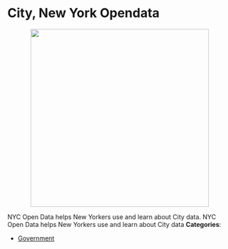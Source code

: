 # City, New York Opendata

<p align="center">
    <img width="400" src="https://raw.githubusercontent.com/awesome-apis/awesome-apis/apis/city-new-york-opendata/logo_256x256.png" />
</p>


NYC Open Data helps New Yorkers use and learn about City data. NYC Open Data helps New Yorkers use and learn about City data
**Categories**:

- [Government](https://github/awesome-apis/awesome-apis#government)



